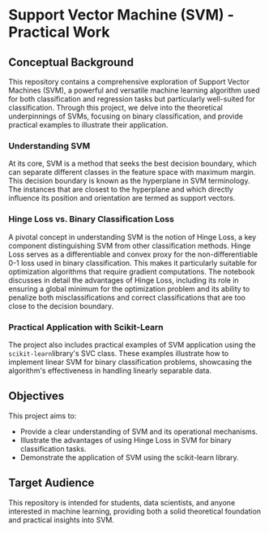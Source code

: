 # Support Vector Machine (SVM) - Practical Work

## Conceptual Background

This repository contains a comprehensive exploration of Support Vector Machines (SVM), a powerful and versatile machine learning algorithm used for both classification and regression tasks but particularly well-suited for classification. Through this project, we delve into the theoretical underpinnings of SVMs, focusing on binary classification, and provide practical examples to illustrate their application.

### Understanding SVM

At its core, SVM is a method that seeks the best decision boundary, which can separate different classes in the feature space with maximum margin. This decision boundary is known as the hyperplane in SVM terminology. The instances that are closest to the hyperplane and which directly influence its position and orientation are termed as support vectors.

### Hinge Loss vs. Binary Classification Loss

A pivotal concept in understanding SVM is the notion of Hinge Loss, a key component distinguishing SVM from other classification methods. Hinge Loss serves as a differentiable and convex proxy for the non-differentiable 0-1 loss used in binary classification. This makes it particularly suitable for optimization algorithms that require gradient computations. The notebook discusses in detail the advantages of Hinge Loss, including its role in ensuring a global minimum for the optimization problem and its ability to penalize both misclassifications and correct classifications that are too close to the decision boundary.

### Practical Application with Scikit-Learn

The project also includes practical examples of SVM application using the `scikit-learn`library's SVC class. These examples illustrate how to implement linear SVM for binary classification problems, showcasing the algorithm's effectiveness in handling linearly separable data.

## Objectives

This project aims to:

- Provide a clear understanding of SVM and its operational mechanisms.
- Illustrate the advantages of using Hinge Loss in SVM for binary classification tasks.
- Demonstrate the application of SVM using the scikit-learn library.

## Target Audience

This repository is intended for students, data scientists, and anyone interested in machine learning, providing both a solid theoretical foundation and practical insights into SVM.
